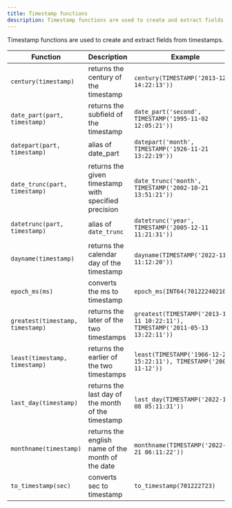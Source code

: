 ```yaml
---
title: Timestamp functions
description: Timestamp functions are used to create and extract fields from timestamps.
---
```


Timestamp functions are used to create and extract fields from timestamps.

<div class="scroll-table">

| Function | Description | Example | Result |
| ----------- | ----------- |  ----------- |  ----------- |
| `century(timestamp)` | returns the century of the timestamp | `century(TIMESTAMP('2013-12-11 14:22:13'))` | `21` (INT64) |
| `date_part(part, timestamp)` | returns the subfield of the timestamp | `date_part('second', TIMESTAMP('1995-11-02 12:05:21'))` | `21` (INT64) |
| `datepart(part, timestamp)` | alias of date_part | `datepart('month', TIMESTAMP('1926-11-21 13:22:19'))` | `11` (INT64) |
| `date_trunc(part, timestamp)` | returns the given timestamp with specified precision | `date_trunc('month', TIMESTAMP('2002-10-21 13:51:21'))` | `2002-10-01 00:00:00` (TIMESTAMP) |
| `datetrunc(part, timestamp)` | alias of `date_trunc` | `datetrunc('year', TIMESTAMP('2005-12-11 11:21:31'))` | `2005-01-01 00:00:00` (TIMESTAMP) |
| `dayname(timestamp)` | returns the calendar day of the timestamp | `dayname(TIMESTAMP('2022-11-08 11:12:20'))` | `Tuesday` (STRING) |
| `epoch_ms(ms)` | converts the ms to timestamp | `epoch_ms(INT64(701222402100))` | `1992-03-22 00:00:02.1` (TIMESTAMP) |
| `greatest(timestamp, timestamp)` | returns the later of the two timestamps | `greatest(TIMESTAMP('2013-12-11 10:22:11'), TIMESTAMP('2011-05-13 13:22:11'))` | `2013-12-11 10:22:11` (TIMESTAMP) |
| `least(timestamp, timestamp)` | returns the earlier of the two timestamps | `least(TIMESTAMP('1966-12-21 15:22:11'), TIMESTAMP('2005-11-12'))` | `1966-12-21 15:22:11` (TIMESTAMP) |
| `last_day(timestamp)` | returns the last day of the month of the timestamp | `last_day(TIMESTAMP('2022-11-08 05:11:31'))` | `2022-11-30` (DATE) |
| `monthname(timestamp)` | returns the english name of the month of the date | `monthname(TIMESTAMP('2022-04-21 06:11:22'))` | `April` (STRING) |
| `to_timestamp(sec)` | converts sec to timestamp | `to_timestamp(701222723)` | `1992-03-22 00:05:23` (TIMESTAMP) |

</div>
